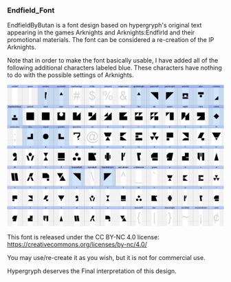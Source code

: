 ### Endfield_Font

EndfieldByButan is a font design based on hypergryph's original text appearing in the games Arknights and Arknights:Endfirld and their promotional materials. The font can be considered a re-creation of the IP Arknights.

Note that in order to make the font basically usable, I have added all of the following additional characters labeled blue. These characters have nothing to do with the possible settings of Arknights.

![1](./font_overview.png)

This font is released under the CC BY-NC 4.0 license: https://creativecommons.org/licenses/by-nc/4.0/

You may use/re-create it as you wish, but it is not for commercial use.

Hypergryph deserves the Final interpretation of this design.
